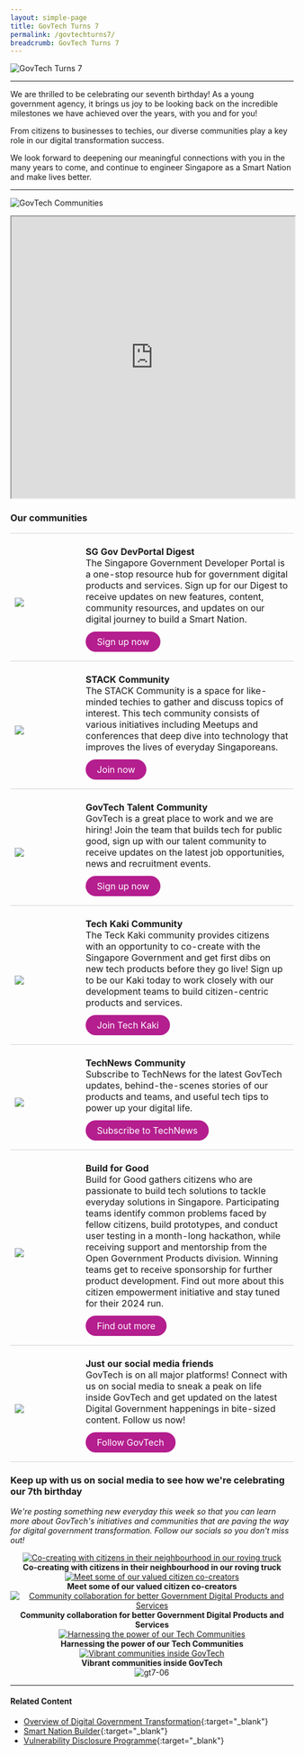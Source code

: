 ```yaml
---
layout: simple-page
title: GovTech Turns 7
permalink: /govtechturns7/
breadcrumb: GovTech Turns 7
---
```


![GovTech Turns 7](/images/gt7-landingpage-banner.gif)

---

We are thrilled to be celebrating our seventh birthday! As a young government agency, it brings us joy to be looking back on the incredible milestones we have achieved over the years, with you and for you! 

From citizens to businesses to techies, our diverse communities play a key role in our digital transformation success. 

We look forward to deepening our meaningful connections with you in the many years to come, and continue to engineer Singapore as a Smart Nation and make lives better.

---

![GovTech Communities](/images/gt7-communities.jpg)

<iframe src="https://www.checkfirst.gov.sg/c/d549c393-9015-45b4-acdb-ea0ae6a5fd61" style="width:100%;height:500px"></iframe>

### Our communities


<table>
<tbody><tr>
      <td style="width:25%; border-top:0.75px solid lightgrey; border-bottom:0.75px solid lightgrey;">	
            <br><img src="/images/gt7-devportal.png">
        </td>
        <td style="border-top:0.75px solid lightgrey; border-bottom:0.75px solid lightgrey;">
            <br><b>SG Gov DevPortal Digest</b>
            <br>The Singapore Government Developer Portal is a one-stop resource hub for government digital products and services. Sign up for our Digest to receive updates on new features, content, community resources, and updates on our digital journey to build a Smart Nation.
	    <br><br><a href="https://go.gov.sg/gt7-devportal" target="_blank" style="background-color: #B41E8E; color: white; text-decoration: none; border-radius: 100px; padding-left: 20px; padding-right: 20px; padding-top:8px; padding-bottom:8px">Sign up now</a><br><br>
        </td>
    </tr> 
<tr>
      <td style="width:25%; border-top:0.75px solid lightgrey; border-bottom:0.75px solid lightgrey;">	
            <br><img src="/images/gt7-stack.jpg">
        </td>
        <td style="border-top:0.75px solid lightgrey; border-bottom:0.75px solid lightgrey;">
            <br><b>STACK Community</b>
            <br>The STACK Community is a space for like-minded techies to gather and discuss topics of interest. This tech community consists of various initiatives including Meetups and conferences that deep dive into technology that improves the lives of everyday Singaporeans.
	    <br><br><a href="https://go.gov.sg/gt7-stack" target="_blank" style="background-color: #B41E8E; color: white; text-decoration: none; border-radius: 100px; padding-left: 20px; padding-right: 20px; padding-top:8px; padding-bottom:8px">Join now</a><br><br>
        </td>
    </tr> 
<tr>
     <td style="width:25%; border-top:0.75px solid lightgrey; border-bottom:0.75px solid lightgrey;">	
            <br><img src="/images/gt7-talent.jpg">
        </td>
        <td style="border-top:0.75px solid lightgrey; border-bottom:0.75px solid lightgrey;">
            <br><b>GovTech Talent Community</b>
            <br>GovTech is a great place to work and we are hiring! Join the team that builds tech for public good, sign up with our talent community to receive updates on the latest job opportunities, news and recruitment events.
	    <br><br><a href="https://go.gov.sg/gt7-careers" target="_blank" style="background-color: #B41E8E; color: white; text-decoration: none; border-radius: 100px; padding-left: 20px; padding-right: 20px; padding-top:8px; padding-bottom:8px">Sign up now</a><br><br>
        </td>
    </tr> 
<tr>
     <td style="width:25%; border-top:0.75px solid lightgrey; border-bottom:0.75px solid lightgrey;">	
            <br><img src="/images/gt7-techkaki.jpg">
        </td>
        <td style="border-top:0.75px solid lightgrey; border-bottom:0.75px solid lightgrey;">
            <br><b>Tech Kaki Community</b>
            <br>The Teck Kaki community provides citizens with an opportunity to co-create with the Singapore Government and get first dibs on new tech products before they go live! Sign up to be our Kaki today to work closely with our development teams to build citizen-centric products and services.
	    <br><br><a href="https://go.gov.sg/gt7-techkaki" target="_blank" style="background-color: #B41E8E; color: white; text-decoration: none; border-radius: 100px; padding-left: 20px; padding-right: 20px; padding-top:8px; padding-bottom:8px">Join Tech Kaki</a><br><br>
        </td>
    </tr>
<tr>
     <td style="width:25%; border-top:0.75px solid lightgrey; border-bottom:0.75px solid lightgrey;">	
            <br><img src="/images/gt7-technews.jpeg">
        </td>
        <td style="border-top:0.75px solid lightgrey; border-bottom:0.75px solid lightgrey;">
            <br><b>TechNews Community</b>
            <br>Subscribe to TechNews for the latest GovTech updates, behind-the-scenes stories of our products and teams, and useful tech tips to power up your digital life.
	    <br><br><a href="https://go.gov.sg/gt7-technews" target="_blank" style="background-color: #B41E8E; color: white; text-decoration: none; border-radius: 100px; padding-left: 20px; padding-right: 20px; padding-top:8px; padding-bottom:8px">Subscribe to TechNews</a><br><br>
        </td>
    </tr>
<tr>
     <td style="width:25%; border-top:0.75px solid lightgrey; border-bottom:0.75px solid lightgrey;">	
            <br><img src="/images/gt7-buildforgood.jpeg">
        </td>
        <td style="border-top:0.75px solid lightgrey; border-bottom:0.75px solid lightgrey;">
            <br><b>Build for Good</b>
            <br>Build for Good gathers citizens who are passionate to build tech solutions to tackle everyday solutions in Singapore. Participating teams identify common problems faced by fellow citizens, build prototypes, and conduct user testing in a month-long hackathon, while receiving support and mentorship from the Open Government Products division. Winning teams get to receive sponsorship for further product development. Find out more about this citizen empowerment initiative and stay tuned for their 2024 run. 
	    <br><br><a href="https://go.gov.sg/gt7-buildforgood" target="_blank" style="background-color: #B41E8E; color: white; text-decoration: none; border-radius: 100px; padding-left: 20px; padding-right: 20px; padding-top:8px; padding-bottom:8px">Find out more</a><br><br>
        </td>
    </tr>
<tr>
     <td style="width:25%; border-top:0.75px solid lightgrey; border-bottom:0.75px solid lightgrey;">	
            <br><img src="/images/gt7-social.jpg">
        </td>
        <td style="border-top:0.75px solid lightgrey; border-bottom:0.75px solid lightgrey;">
            <br><b>Just our social media friends</b>
            <br>GovTech is on all major platforms! Connect with us on social media to sneak a peak on life inside GovTech and get updated on the latest Digital Government happenings in bite-sized content. Follow us now! 
	    <br><br><a href="https://go.gov.sg/gt7-socials" target="_blank" style="background-color: #B41E8E; color: white; text-decoration: none; border-radius: 100px; padding-left: 20px; padding-right: 20px; padding-top:8px; padding-bottom:8px">Follow GovTech</a><br><br>
        </td>
    </tr>	
	</tbody></table>

### Keep up with us on social media to see how we're celebrating our 7th birthday


*We're posting something new everyday this week so that you can learn more about GovTech's initiatives and communities that are paving the way for digital government transformation. Follow our socials so you don't miss out!*


<div class="row">
  <div class="col" style="text-align: center">
    <a href="/govtechturns7" target="_blank">
      <img src="/images/gt7-01g.jpg" alt="Co-creating with citizens in their neighbourhood in our roving truck" /></a>
    <figcaption><b>Co-creating with citizens in their neighbourhood in our roving truck</b></figcaption>
  </div>

  <div class="col" style="text-align: center">
    <a href="/govtechturns7" target="_blank">
      <img src="/images/gt7-02g.jpg" alt="Meet some of our valued citizen co-creators" /></a>
    <figcaption><b>Meet some of our valued citizen co-creators</b></figcaption>
  </div>
	
  <div class="col" style="text-align: center">
    <a href="/govtechturns7" target="_blank">
      <img src="/images/gt7-03g.jpg" alt="Community collaboration for better Government Digital Products and Services" /></a>
    <figcaption><b>Community collaboration for better Government Digital Products and Services</b></figcaption>
  </div>
</div>	

<div class="row">
  <div class="col" style="text-align: center">
    <a href="/govtechturns7" target="_blank">
      <img src="/images/gt7-04g.jpg" alt="Harnessing the power of our Tech Communities" /></a>
    <figcaption><b>Harnessing the power of our Tech Communities</b></figcaption>
  </div>

  <div class="col" style="text-align: center">
    <a href="/govtechturns7" target="_blank">
      <img src="/images/gt7-05g.jpg" alt="Vibrant communities inside GovTech" /></a>
    <figcaption><b>Vibrant communities inside GovTech</b></figcaption>
  </div>

  <div class="col" style="text-align: center">
      <img src="/images/gt7-06.jpg" alt="gt7-06" />
    <figcaption><b> </b></figcaption>
  </div>
</div>

--- 

#### **Related Content**

* [Overview of Digital Government Transformation](https://www.tech.gov.sg/digital-government-transformation/){:target="_blank"}
* [Smart Nation Builder](https://www.tech.gov.sg/products-and-services/smart-nation-showcases/#smart-nation-builder){:target="_blank"}
* [Vulnerability Disclosure Programme](https://www.tech.gov.sg/report_vulnerability){:target="_blank"}

  

